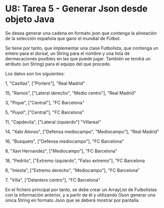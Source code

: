 # U8: Tarea 5 - Generar Json desde objeto Java

Se desea generar una cadena en formato json que contenga la alineación de la selección española que ganó el mundial de Fútbol.

Se tiene por tanto, que implementar una clase Futbolista, que contenga un entero para el dorsal, un String para el nombre y una lista de dermacaciones posibles en las que puede jugar. También se tendrá un atributo (un String) para el equipo del que procede.

Los datos son los siguientes:

1, "Casillas", ["Portero"], "Real Madrid"

15, "Ramos", ["Lateral derecho", "Medio centro"], "Real Madrid"

3, "Pique", ["Central"], "FC Barcelona"

5, "Puyol", ["Central"], "FC Barcelona"

11, "Capdevila", ["Lateral izquierdo"] "Villareal"

14, "Xabi Alonso", ["Defensa mediocampo", "Mediocampo"], "Real Madrid"

16, "Busquets", ["Defensa mediocampo"], "FC Barcelona"

8, "Xavi Hernandez", ["Mediocampo"], "FC Barcelona"

18, "Pedrito", ["Extremo izquierdo", "Falso extremo"], "FC Barcelona

6, "Iniesta", ["Extremo derecho", "Mediocampo"], "FC Barcelona"

7, "Villa", ["Delantero centro"], "FC Barcelona"

En el fichero principal por tanto, se debe crear un ArrayList de Futbolistas con la información anterior, y a partir de él y utilizando Gson generar una única String en formato Json que se deberá mostrar por pantalla.